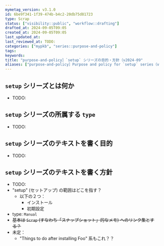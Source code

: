 ```yaml
---
mymetag_version: v3.1.0
id: 6be9f341-1f39-474b-b4c2-20db75d81723
type: Scrap
status: ["visibility::public", "workflow::drafting"]
drafted_at: 2024-09-05T09:05
created_at: 2024-09-05T09:05
last_updated_at:
last_reviewed_at: TODO:
categories: ["mypkb", "series::purpose-and-policy"]
tags:
keywords:
title: "purpose-and-policy］`setup` シリーズの目的・方針（v2024-09"
aliases: ["purpose-and-policy］Purpose and policy for `setup` series（v2024-09"]
---
```


## `setup` シリーズとは何か

- TODO:

## `setup` シリーズの所属する `type`

- TODO:

## `setup` シリーズのテキストを書く目的

- TODO:

## `setup` シリーズのテキストを書く方針

- TODO:
- "setup" (セットアップ) の範囲はどこを指す？
  - 以下の２つ：
    - インストール
    - 初期設定
- type: `Manual`
- ~~基本は `Scrap` (すなわち「スナップショット」的なメモ) へのリンク集とする？~~
- 未定：
  - "Things to do after installing Foo" 系もこれ？？
